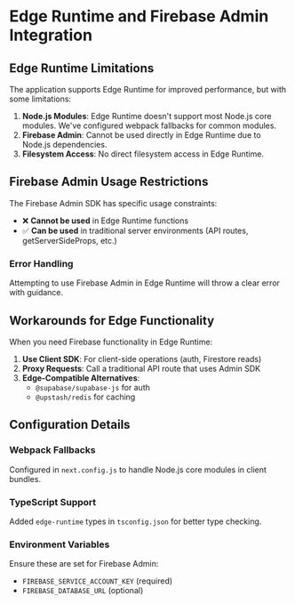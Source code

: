 # Edge Runtime and Firebase Admin Integration

## Edge Runtime Limitations

The application supports Edge Runtime for improved performance, but with some limitations:

1. **Node.js Modules**: Edge Runtime doesn't support most Node.js core modules. We've configured webpack fallbacks for common modules.
2. **Firebase Admin**: Cannot be used directly in Edge Runtime due to Node.js dependencies.
3. **Filesystem Access**: No direct filesystem access in Edge Runtime.

## Firebase Admin Usage Restrictions

The Firebase Admin SDK has specific usage constraints:

- ❌ **Cannot be used** in Edge Runtime functions
- ✅ **Can be used** in traditional server environments (API routes, getServerSideProps, etc.)

### Error Handling
Attempting to use Firebase Admin in Edge Runtime will throw a clear error with guidance.

## Workarounds for Edge Functionality

When you need Firebase functionality in Edge Runtime:

1. **Use Client SDK**: For client-side operations (auth, Firestore reads)
2. **Proxy Requests**: Call a traditional API route that uses Admin SDK
3. **Edge-Compatible Alternatives**:
   - `@supabase/supabase-js` for auth
   - `@upstash/redis` for caching

## Configuration Details

### Webpack Fallbacks
Configured in `next.config.js` to handle Node.js core modules in client bundles.

### TypeScript Support
Added `edge-runtime` types in `tsconfig.json` for better type checking.

### Environment Variables
Ensure these are set for Firebase Admin:
- `FIREBASE_SERVICE_ACCOUNT_KEY` (required)
- `FIREBASE_DATABASE_URL` (optional)